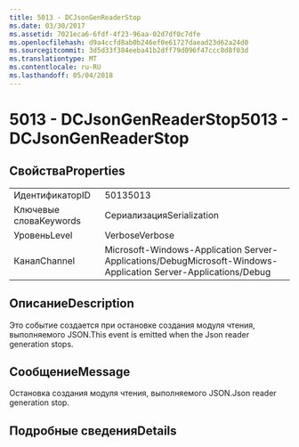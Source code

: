 ```yaml
---
title: 5013 - DCJsonGenReaderStop
ms.date: 03/30/2017
ms.assetid: 7021eca6-6fdf-4f23-96aa-02d7df0c7dfe
ms.openlocfilehash: d9a4ccfd8ab0b246ef0e61727daead23d62a24d0
ms.sourcegitcommit: 3d5d33f384eeba41b2dff79d096f47ccc8d8f03d
ms.translationtype: MT
ms.contentlocale: ru-RU
ms.lasthandoff: 05/04/2018
---
```

# <a name="5013---dcjsongenreaderstop"></a><span data-ttu-id="5d4c9-102">5013 - DCJsonGenReaderStop</span><span class="sxs-lookup"><span data-stu-id="5d4c9-102">5013 - DCJsonGenReaderStop</span></span>
## <a name="properties"></a><span data-ttu-id="5d4c9-103">Свойства</span><span class="sxs-lookup"><span data-stu-id="5d4c9-103">Properties</span></span>  
  
|||  
|-|-|  
|<span data-ttu-id="5d4c9-104">Идентификатор</span><span class="sxs-lookup"><span data-stu-id="5d4c9-104">ID</span></span>|<span data-ttu-id="5d4c9-105">5013</span><span class="sxs-lookup"><span data-stu-id="5d4c9-105">5013</span></span>|  
|<span data-ttu-id="5d4c9-106">Ключевые слова</span><span class="sxs-lookup"><span data-stu-id="5d4c9-106">Keywords</span></span>|<span data-ttu-id="5d4c9-107">Сериализация</span><span class="sxs-lookup"><span data-stu-id="5d4c9-107">Serialization</span></span>|  
|<span data-ttu-id="5d4c9-108">Уровень</span><span class="sxs-lookup"><span data-stu-id="5d4c9-108">Level</span></span>|<span data-ttu-id="5d4c9-109">Verbose</span><span class="sxs-lookup"><span data-stu-id="5d4c9-109">Verbose</span></span>|  
|<span data-ttu-id="5d4c9-110">Канал</span><span class="sxs-lookup"><span data-stu-id="5d4c9-110">Channel</span></span>|<span data-ttu-id="5d4c9-111">Microsoft-Windows-Application Server-Applications/Debug</span><span class="sxs-lookup"><span data-stu-id="5d4c9-111">Microsoft-Windows-Application Server-Applications/Debug</span></span>|  
  
## <a name="description"></a><span data-ttu-id="5d4c9-112">Описание</span><span class="sxs-lookup"><span data-stu-id="5d4c9-112">Description</span></span>  
 <span data-ttu-id="5d4c9-113">Это событие создается при остановке создания модуля чтения, выполняемого JSON.</span><span class="sxs-lookup"><span data-stu-id="5d4c9-113">This event is emitted when the Json reader generation stops.</span></span>  
  
## <a name="message"></a><span data-ttu-id="5d4c9-114">Сообщение</span><span class="sxs-lookup"><span data-stu-id="5d4c9-114">Message</span></span>  
 <span data-ttu-id="5d4c9-115">Остановка создания модуля чтения, выполняемого JSON.</span><span class="sxs-lookup"><span data-stu-id="5d4c9-115">Json reader generation stop.</span></span>  
  
## <a name="details"></a><span data-ttu-id="5d4c9-116">Подробные сведения</span><span class="sxs-lookup"><span data-stu-id="5d4c9-116">Details</span></span>

